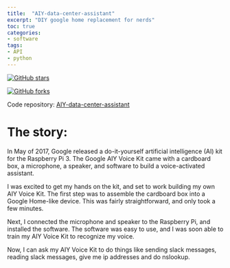 ```yaml
---
title:  "AIY-data-center-assistant"
excerpt: "DIY google home replacement for nerds"
toc: true
categories:
- software
tags:
- API
- python
---
```



[![GitHub stars](https://img.shields.io/github/stars/zmsp/AIY-data-center-assistant?style=for-the-badge)](https://github.com/zmsp/AIY-data-center-assistant/stargazers)   
  

[![GitHub forks](https://img.shields.io/github/forks/zmsp/AIY-data-center-assistant?style=for-the-badge)](https://github.com/zmsp/AIY-data-center-assistant)  
  

Code repository: [AIY-data-center-assistant](https://github.com/zmsp/AIY-data-center-assistant)  

# The story: 


In May of 2017, Google released a do-it-yourself artificial intelligence (AI) kit for the Raspberry Pi 3. The Google AIY Voice Kit came with a cardboard box, a microphone, a speaker, and software to build a voice-activated assistant.

I was excited to get my hands on the kit, and set to work building my own AIY Voice Kit. The first step was to assemble the cardboard box into a Google Home-like device. This was fairly straightforward, and only took a few minutes.

Next, I connected the microphone and speaker to the Raspberry Pi, and installed the software. The software was easy to use, and I was soon able to train my AIY Voice Kit to recognize my voice.

Now, I can ask my AIY Voice Kit to do things like sending slack messages, reading slack messages, give me ip addresses and do nslookup.